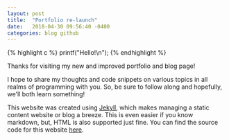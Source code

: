 ```yaml
---
layout: post
title:  "Portfolio re-launch"
date:   2018-04-30 09:56:40 -0400
categories: blog github
---
```


{% highlight c %}
printf("Hello!\n");
{% endhighlight %}

Thanks for visiting my new and improved portfolio and blog page!

I hope to share my thoughts and code snippets on various topics in all realms of
programming with you.  So, be sure to follow along and hopefully, we'll both
learn something!

This website was created using <a href="https://jekyllrb.com/" target="_blank">Jekyll</a>, which makes managing a static content website or blog a breeze.  This is even easier if you know markdown, but, HTML is also supported just fine.  You can find the source code for this website <a href="https://github.com/timmendenhall/timmendenhall.com" target="_blank">here</a>.
